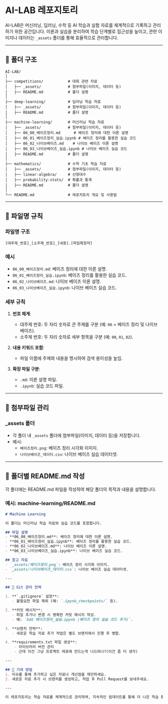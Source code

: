 # AI-LAB 레포지토리

AI-LAB은 머신러닝, 딥러닝, 수학 등 AI 학습과 실험 자료를 체계적으로 기록하고 관리하기 위한 공간입니다. 이론과 실습을 분리하여 학습 단계별로 접근성을 높이고, 관련 이미지나 데이터는 `_assets` 폴더를 통해 효율적으로 관리합니다.

---

## 📂 폴더 구조

```plaintext
AI-LAB/
│
├── competitions/           # 대회 관련 자료
│   ├── _assets/            # 첨부파일(이미지, 데이터 등)
│   ├── README.md           # 폴더 설명
│
├── deep-learning/          # 딥러닝 학습 자료
│   ├── _assets/            # 첨부파일(이미지, 데이터 등)
│   ├── README.md           # 폴더 설명
│
├── machine-learning/       # 머신러닝 학습 자료
│   ├── _assets/            # 첨부파일(이미지, 데이터 등)
│   ├── 06_00_베이즈정리.md      # 베이즈 정리에 대한 이론 설명
│   ├── 06_01_베이즈정리_실습.ipynb # 베이즈 정리를 활용한 실습 코드
│   ├── 06_02_나이브베이즈.md    # 나이브 베이즈 이론 설명
│   ├── 06_03_나이브베이즈_실습.ipynb # 나이브 베이즈 실습 코드
│   ├── README.md           # 폴더 설명
│
├── mathematics/            # 수학 기초 학습 자료
│   ├── _assets/            # 첨부파일(이미지, 데이터 등)
│   ├── linear-algebra/     # 선형대수
│   ├── probability-stats/  # 확률과 통계
│   ├── README.md           # 폴더 설명
│
└── README.md               # 레포지토리 개요 및 사용법
```

---

## 📝 파일명 규칙

### **파일명 구조**
`[대주제_번호]_[소주제_번호]_[내용].[파일확장자]`

### **예시**
- `06_00_베이즈정리.md`: 베이즈 정리에 대한 이론 설명.
- `06_01_베이즈정리_실습.ipynb`: 베이즈 정리를 활용한 실습 코드.
- `06_02_나이브베이즈.md`: 나이브 베이즈 이론 설명.
- `06_03_나이브베이즈_실습.ipynb`: 나이브 베이즈 실습 코드.

### **세부 규칙**
1. **번호 체계**:
   - 대주제 번호: 두 자리 숫자로 큰 주제를 구분 (예: `06` = 베이즈 정리 및 나이브 베이즈).
   - 소주제 번호: 두 자리 숫자로 세부 항목을 구분 (예: `00`, `01`, `02`).

2. **내용 키워드 포함**:
   - 파일 이름에 주제와 내용을 명시하여 검색 용이성을 높임.

3. **확장 파일 구분**:
   - `.md`: 이론 설명 파일.
   - `.ipynb`: 실습 코드 파일.

---

## 📂 첨부파일 관리

### **_assets 폴더**
- 각 폴더 내 `_assets` 폴더에 첨부파일(이미지, 데이터 등)을 저장합니다.
- 예시:
  - `베이즈정리.png`: 베이즈 정리 시각화 이미지.
  - `나이브베이즈_데이터.csv`: 나이브 베이즈 실습 데이터셋.

---

## 📖 폴더별 README.md 작성
각 폴더에는 README.md 파일을 작성하여 해당 폴더의 목적과 내용을 설명합니다.

### **예시: machine-learning/README.md**
````markdown
# Machine Learning

이 폴더는 머신러닝 학습 자료와 실습 코드를 포함합니다.

## 파일 설명
- **06_00_베이즈정리.md**: 베이즈 정리에 대한 이론 설명.
- **06_01_베이즈정리_실습.ipynb**: 베이즈 정리를 활용한 실습 코드.
- **06_02_나이브베이즈.md**: 나이브 베이즈 이론 설명.
- **06_03_나이브베이즈_실습.ipynb**: 나이브 베이즈 실습 코드.

## 참고 자료
- `_assets/베이즈정리.png`: 베이즈 정리 시각화 이미지.
- `_assets/나이브베이즈_데이터.csv`: 나이브 베이즈 실습 데이터셋.

---

## 🔧 Git 관리 전략

1. **`.gitignore` 설정**:
   - 불필요한 파일 제외 (예: `.ipynb_checkpoints/` 등).

2. **커밋 메시지**:
   - 파일 추가나 변경 시 명확한 커밋 메시지 작성.
   - 예: `Add 베이즈정리_실습.ipynb (베이즈 정리 실습 코드 추가)`.

3. **브랜치 전략**:
   - 새로운 학습 자료 추가 작업은 별도 브랜치에서 진행 후 병합.

4. **requirements.txt 파일 생성**:
    - 라이브러리 버전 관리
    - 근데 이건 그냥 프로젝트 레포에 만드는게 나으려나?(이건 좀 더 생각)

---

## 📢 기여 방법
1. 이슈를 통해 추가하고 싶은 자료나 개선점을 제안하세요.
2. 새로운 자료 추가 시 브랜치를 생성하고, 작업 후 Pull Request를 보내주세요.

---

이 레포지토리는 학습 자료를 체계적으로 관리하며, 지속적인 업데이트를 통해 더 나은 학습 환경을 제공합니다.
````
